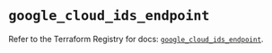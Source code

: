 # `google_cloud_ids_endpoint`

Refer to the Terraform Registry for docs: [`google_cloud_ids_endpoint`](https://registry.terraform.io/providers/hashicorp/google/6.42.0/docs/resources/cloud_ids_endpoint).
